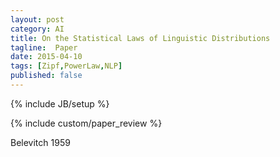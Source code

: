 ```yaml
---
layout: post
category: AI
title: On the Statistical Laws of Linguistic Distributions
tagline:  Paper 
date: 2015-04-10
tags: [Zipf,PowerLaw,NLP]
published: false
---
```

{% include JB/setup %}

{% include custom/paper_review %}


Belevitch 1959


